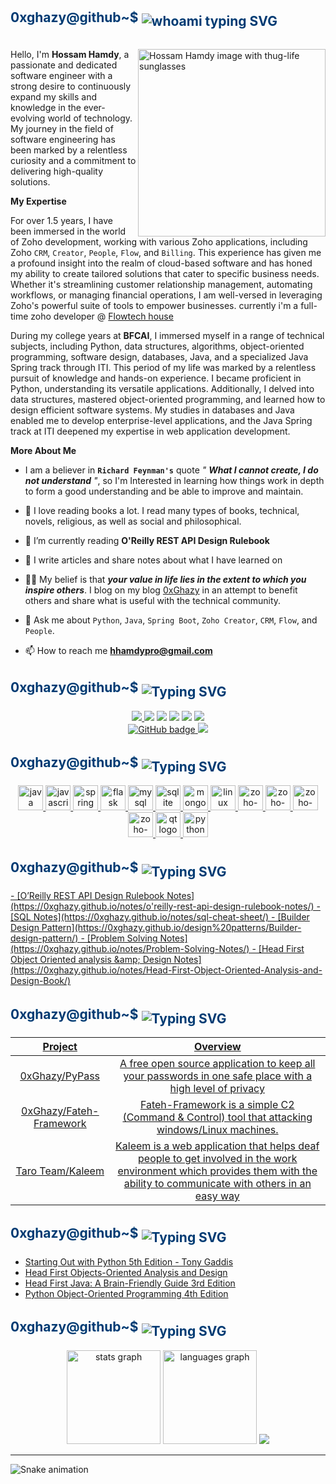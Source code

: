 <h2 align="left" style="color:#003B73; display: inline-block; vertical-align: middle;">
    0xghazy@github~$
<img src="https://readme-typing-svg.demolab.com?font=Fira+Code&size=25&duration=6000&pause=1000&color=ECF87F&random=false&width=435&height=63&lines=whoami" style="display: inline-block; vertical-align: middle;margin-top:8px;" alt="whoami typing SVG" />
</h2>
<br>

<!-- </h2> -->


<img align="right" 
     height="300"
     src="https://github.com/0xGhazy/0xGhazy/assets/60070427/50ecd235-cc06-4a9c-af67-488b69d1dd48"
     alt="Hossam Hamdy image with thug-life sunglasses"/>

<p align="left">

Hello, I'm **Hossam Hamdy**, a passionate and dedicated software engineer with a strong desire to continuously expand my skills and knowledge in the ever-evolving world of technology. My journey in the field of software engineering has been marked by a relentless curiosity and a commitment to delivering high-quality solutions.

**My Expertise**

For over 1.5 years, I have been immersed in the world of Zoho development, working with various Zoho applications, including Zoho `CRM`, `Creator`, `People`, `Flow`, and `Billing`. This experience has given me a profound insight into the realm of cloud-based software and has honed my ability to create tailored solutions that cater to specific business needs. Whether it's streamlining customer relationship management, automating workflows, or managing financial operations, I am well-versed in leveraging Zoho's powerful suite of tools to empower businesses. currently i'm a full-time zoho developer @ [Flowtech house]()

During my college years at **BFCAI**, I immersed myself in a range of technical subjects, including Python, data structures, algorithms, object-oriented programming, software design, databases, Java, and a specialized Java Spring track through ITI. This period of my life was marked by a relentless pursuit of knowledge and hands-on experience. I became proficient in Python, understanding its versatile applications. Additionally, I delved into data structures, mastered object-oriented programming, and learned how to design efficient software systems. My studies in databases and Java enabled me to develop enterprise-level applications, and the Java Spring track at ITI deepened my expertise in web application development.

**More About Me**
- I am a believer in __`Richard Feynman's`__ quote *" __What I cannot create, I do not understand__ "*, so I'm Interested in learning how things work in depth to form a good understanding and be able to improve and maintain.

- 📖 I love reading books a lot. I read many types of books, technical, novels, religious, as well as social and philosophical.

- 📖 I’m currently reading **O'Reilly REST API Design Rulebook**

- 📝 I write articles and share notes about what I have learned on 

- 👨‍💻 My belief is that ***your value in life lies in the extent to which you inspire others***. I blog on my blog [0xGhazy](https://0xghazy.github.io) in an attempt to benefit others and share what is useful with the technical community.

- 💬 Ask me about `Python`, `Java`, `Spring Boot`, `Zoho Creator`, `CRM`, `Flow`, and `People`.

- 📫 How to reach me **hhamdypro@gmail.com**

<!-- Need to create resume and attche it here -->
<!-- - 📄 Know about my experiences [www.google.com](www.google.com) -->


<h2 align="left">
<span style="color:#003B73; display: inline-block; vertical-align: middle;">
    0xghazy@github~$ 
<img src="https://readme-typing-svg.demolab.com?font=Fira+Code&size=20&duration=6000&pause=1000&color=ECF87F&random=false&width=435&height=60&lines=./follow_me.sh" style="display: inline-block; vertical-align: middle;margin-top:10px" alt="Typing SVG" />
</span>
</h2>

<div align="center">
<a href="https://twitter.com/0xGhazy" target="_blank"> <img src="https://img.shields.io/badge/X-000000?style=for-the-badge&logo=x&logoColor=white
"> </a>
<a href="https://ar.quora.com/profile/Hossam-Hamdy" target="_blank"><img src="https://img.shields.io/badge/Quora-%23B92B27.svg?&style=for-the-badge&logo=Quora&logoColor=white"></a>
<a href="https://www.linkedin.com/in/h0ssamhamdy/" target="_blank"><img src="https://img.shields.io/badge/LinkedIn-0077B5?style=for-the-badge&logo=linkedin&logoColor=white"></a> <a href="https://web.facebook.com/0xGhazy" target="_blank"><img src="https://img.shields.io/badge/Facebook-1877F2?style=for-the-badge&logo=facebook&logoColor=white"></a>
<a href="https://github.com/0xGhazy" target="_blank"><img src="https://img.shields.io/badge/GitHub-100000?style=for-the-badge&logo=github&logoColor=white"></a>
<a href="https://www.youtube.com/c/HossamHamdy0xGhazy" target="_blank"><img src="https://img.shields.io/badge/YouTube-FF0000?style=for-the-badge&logo=youtube&logoColor=white"></a>
<br>
<!-- Followers Counter-->
<a href="https://github.com/0xGhazy?tab=followers">
<img src="https://img.shields.io/github/followers/0xGhazy?label=Followers&logo=GitHub&style=for-the-badge" alt="GitHub badge" >

<img src="https://img.shields.io/youtube/channel/subscribers/UCePX533CZyOpMyGGZqxJtAg?style=for-the-badge">
</div>


<h2 align="left">
<span style="color:#003B73; display: inline-block; vertical-align: middle;">
    0xghazy@github~$ 
<img src="https://readme-typing-svg.demolab.com?font=Fira+Code&size=20&duration=6000&pause=1000&color=ECF87F&random=false&width=435&height=60&lines=./skills.sh" style="display: inline-block; vertical-align: middle;margin-top:10px" alt="Typing SVG" />
</span>
</h2>


<div align="center">
  <img src="https://cdn.jsdelivr.net/gh/devicons/devicon/icons/java/java-original.svg" height="40" alt="java logo"  />
  <img src="https://cdn.jsdelivr.net/gh/devicons/devicon/icons/javascript/javascript-original.svg" height="40" alt="javascript logo"  />
  
  <img src="https://cdn.jsdelivr.net/gh/devicons/devicon/icons/spring/spring-original.svg" height="40" alt="spring logo"  />
  
  <img src="https://cdn.jsdelivr.net/gh/devicons/devicon/icons/flask/flask-original.svg" height="40" alt="flask logo"  />
  
  <img src="https://cdn.jsdelivr.net/gh/devicons/devicon/icons/mysql/mysql-original.svg" height="40" alt="mysql logo"  />
  
  <img src="https://cdn.jsdelivr.net/gh/devicons/devicon/icons/sqlite/sqlite-original.svg" height="40" alt="sqlite logo"  />
  
  <img src="https://cdn.jsdelivr.net/gh/devicons/devicon/icons/mongodb/mongodb-original.svg" height="40" alt="mongodb logo"  />
  
  <img src="https://cdn.jsdelivr.net/gh/devicons/devicon/icons/linux/linux-original.svg" height="40" alt="linux logo"  />
  
  <img src="https://github.com/0xGhazy/0xGhazy/assets/60070427/a52b9d88-ce40-47c1-9327-06bb341cc15d" height="40" alt="zoho-CRM logo"  />

  <img src="https://github.com/0xGhazy/0xGhazy/assets/60070427/13ecc5d6-bdc5-44c3-bf14-1cfcfb47a833" height="40" alt="zoho-flow logo"  />
    
  <img src="https://github.com/0xGhazy/0xGhazy/assets/60070427/6d44f612-e9d6-4ce3-9194-6cb781f85a3a" height="40" alt="zoho-creator logo"  />

  <img src="https://github.com/0xGhazy/0xGhazy/assets/60070427/cfdfd5ec-5ef4-4e20-8655-9d81a1e7d6a9" height="40" alt="zoho-people logo"  />

  <img src="https://cdn.jsdelivr.net/gh/devicons/devicon/icons/qt/qt-original.svg" height="40" alt="qt logo"  />
  
  <img src="https://cdn.jsdelivr.net/gh/devicons/devicon/icons/python/python-original.svg" height="40" alt="python logo"  />

</div>


<h2 align="left">
<span style="color:#003B73; display: inline-block; vertical-align: middle;">
    0xghazy@github~$ 
<img src="https://readme-typing-svg.demolab.com?font=Fira+Code&size=20&duration=6000&pause=1000&color=ECF87F&random=false&width=435&height=60&lines=./my_blog_posts.sh" style="display: inline-block; vertical-align: middle;margin-top:10px" alt="Typing SVG" />
</span>
</h2>
<!-- BLOG-POST-LIST:START -->
- [O’Reilly REST API Design Rulebook Notes](https://0xghazy.github.io/notes/o'reilly-rest-api-design-rulebook-notes/)
- [SQL Notes](https://0xghazy.github.io/notes/sql-cheat-sheet/)
- [Builder Design Pattern](https://0xghazy.github.io/design%20patterns/Builder-design-pattern/)
- [Problem Solving Notes](https://0xghazy.github.io/notes/Problem-Solving-Notes/)
- [Head First Object Oriented analysis &amp;amp; Design Notes](https://0xghazy.github.io/notes/Head-First-Object-Oriented-Analysis-and-Design-Book/)
<!-- BLOG-POST-LIST:END -->


<h2 align="left">
<span style="color:#003B73; display: inline-block; vertical-align: middle;">
    0xghazy@github~$ 
<img src="https://readme-typing-svg.demolab.com?font=Fira+Code&size=20&duration=6000&pause=1000&color=ECF87F&random=false&width=435&height=60&lines=./projects_and_activity.sh" style="display: inline-block; vertical-align: middle;margin-top:10px" alt="Typing SVG" />
</span>
</h2>
<div align="center">

|  Project  |  Overview  |
| :-------------: | :-------------: |
| [0xGhazy/PyPass](https://github.com/0xGhazy/PyPass) | A free open source application to keep all your passwords in one safe place with a high level of privacy| 
| [0xGhazy/Fateh-Framework](https://github.com/0xGhazy/Fateh-Framework) |Fateh-Framework is a simple C2 (Command & Control) tool that attacking windows/Linux machines.|
| [Taro Team/Kaleem](https://github.com/Taro-Graduation-Project) | Kaleem is a web application that helps deaf people to get involved in the work environment which provides them with the ability to communicate with others in an easy way|
</div>

<h2 align="left">
<span style="color:#003B73; display: inline-block; vertical-align: middle;">
    0xghazy@github~$ 
<img src="https://readme-typing-svg.demolab.com?font=Fira+Code&size=20&duration=6000&pause=1000&color=ECF87F&random=false&width=435&height=60&lines=grep 'status=complete' books.txt" style="display: inline-block; vertical-align: middle;margin-top:10px" alt="Typing SVG" />
</span>
</h2>

- [Starting Out with Python 5th Edition - Tony Gaddis](https://www.pearson.com/en-us/subject-catalog/p/starting-out-with-python/P200000003356/9780136912330)
- [Head First Objects-Oriented Analysis and Design](https://www.amazon.eg/-/en/Head-First-Objects-Oriented-Analysis-Design/dp/0596008678)
- [Head First Java: A Brain-Friendly Guide 3rd Edition](https://www.amazon.com/Head-First-Java-Brain-Friendly-Guide-dp-1491910771/dp/1491910771/ref=dp_ob_title_bk)
- [Python Object-Oriented Programming 4th  Edition](https://www.amazon.com/Python-Object-Oriented-Programming-maintainable-object-oriented/dp/1801077266)


<h2 align="left">
<span style="color:#003B73; display: inline-block; vertical-align: middle;">
    0xghazy@github~$ 
<img src="https://readme-typing-svg.demolab.com?font=Fira+Code&size=20&duration=6000&pause=1000&color=ECF87F&random=false&width=435&height=60&lines=./github_stats_and_analysis.sh" style="display: inline-block; vertical-align: middle;margin-top:10px" alt="Typing SVG" />
</span>
</h2>

<div align="center">
  <img src="https://github-readme-stats.vercel.app/api?username=0xGhazy&hide_title=false&hide_rank=false&show_icons=true&include_all_commits=true&count_private=true&disable_animations=false&theme=tokyonight&locale=en&hide_border=true&order=1" height="150" alt="stats graph"  />
  <img src="https://github-readme-stats.vercel.app/api/top-langs?username=0xGhazy&locale=en&hide_title=false&layout=compact&card_width=320&langs_count=10&theme=tokyonight&hide_border=true&order=2" height="150" alt="languages graph"  />

  <img src="https://github-profile-trophy.vercel.app/?username=ryo-ma&theme=tokyonight&column=9&no-frame=true">
</div>

---

<img src="https://raw.githubusercontent.com/0xGhazy/0xGhazy/output/snake.svg" alt="Snake animation" />
